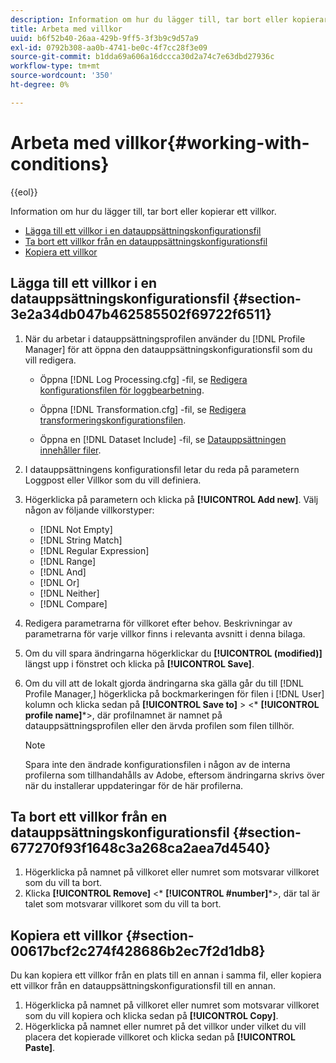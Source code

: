 ```yaml
---
description: Information om hur du lägger till, tar bort eller kopierar ett villkor.
title: Arbeta med villkor
uuid: b6f52b40-26aa-429b-9ff5-3f3b9c9d57a9
exl-id: 0792b308-aa0b-4741-be0c-4f7cc28f3e09
source-git-commit: b1dda69a606a16dccca30d2a74c7e63dbd27936c
workflow-type: tm+mt
source-wordcount: '350'
ht-degree: 0%

---
```


# Arbeta med villkor{#working-with-conditions}

{{eol}}

Information om hur du lägger till, tar bort eller kopierar ett villkor.

* [Lägga till ett villkor i en datauppsättningskonfigurationsfil](../../../home/c-dataset-const-proc/c-conditions/c-work-cond.md#section-3e2a34db047b462585502f69722f6511)
* [Ta bort ett villkor från en datauppsättningskonfigurationsfil](../../../home/c-dataset-const-proc/c-conditions/c-work-cond.md#section-677270f93f1648c3a268ca2aea7d4540)
* [Kopiera ett villkor](../../../home/c-dataset-const-proc/c-conditions/c-work-cond.md#section-00617bcf2c274f428686b2ec7f2d1db8)

## Lägga till ett villkor i en datauppsättningskonfigurationsfil {#section-3e2a34db047b462585502f69722f6511}

1. När du arbetar i datauppsättningsprofilen använder du [!DNL Profile Manager] för att öppna den datauppsättningskonfigurationsfil som du vill redigera.

   * Öppna [!DNL Log Processing.cfg] -fil, se [Redigera konfigurationsfilen för loggbearbetning](../../../home/c-dataset-const-proc/c-log-proc-config-file/t-edit-log-proc-config-file.md#task-6a2fa1b735cb4eefad730f0a3a7858e5).

   * Öppna [!DNL Transformation.cfg] -fil, se [Redigera transformeringskonfigurationsfilen](../../../home/c-dataset-const-proc/c-trans-config-file/t-edit-trans-config-file.md#task-cfef4142c1bf4437a669d1fdc75cabbc).

   * Öppna en [!DNL Dataset Include] -fil, se [Datauppsättningen innehåller filer](../../../home/c-dataset-const-proc/c-dataset-inc-files/c-abt-dataset-inc-files.md).

1. I datauppsättningens konfigurationsfil letar du reda på parametern Loggpost eller Villkor som du vill definiera.
1. Högerklicka på parametern och klicka på **[!UICONTROL Add new]**. Välj någon av följande villkorstyper:

   * [!DNL Not Empty]
   * [!DNL String Match]
   * [!DNL Regular Expression]
   * [!DNL Range]
   * [!DNL And]
   * [!DNL Or]
   * [!DNL Neither]
   * [!DNL Compare]

1. Redigera parametrarna för villkoret efter behov. Beskrivningar av parametrarna för varje villkor finns i relevanta avsnitt i denna bilaga.
1. Om du vill spara ändringarna högerklickar du **[!UICONTROL (modified)]** längst upp i fönstret och klicka på **[!UICONTROL Save]**.

1. Om du vill att de lokalt gjorda ändringarna ska gälla går du till [!DNL Profile Manager,] högerklicka på bockmarkeringen för filen i [!DNL User] kolumn och klicka sedan på **[!UICONTROL Save to]** > &lt;* **[!UICONTROL profile name]***>, där profilnamnet är namnet på datauppsättningsprofilen eller den ärvda profilen som filen tillhör.

   >[!NOTE]
   >
   >Spara inte den ändrade konfigurationsfilen i någon av de interna profilerna som tillhandahålls av Adobe, eftersom ändringarna skrivs över när du installerar uppdateringar för de här profilerna.

## Ta bort ett villkor från en datauppsättningskonfigurationsfil {#section-677270f93f1648c3a268ca2aea7d4540}

1. Högerklicka på namnet på villkoret eller numret som motsvarar villkoret som du vill ta bort.
1. Klicka **[!UICONTROL Remove]** &lt;* **[!UICONTROL #number]***>, där tal är talet som motsvarar villkoret som du vill ta bort.

## Kopiera ett villkor {#section-00617bcf2c274f428686b2ec7f2d1db8}

Du kan kopiera ett villkor från en plats till en annan i samma fil, eller kopiera ett villkor från en datauppsättningskonfigurationsfil till en annan.

1. Högerklicka på namnet på villkoret eller numret som motsvarar villkoret som du vill kopiera och klicka sedan på **[!UICONTROL Copy]**.
1. Högerklicka på namnet eller numret på det villkor under vilket du vill placera det kopierade villkoret och klicka sedan på **[!UICONTROL Paste]**.
